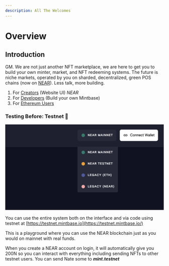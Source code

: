 ```yaml
---
description: All The Welcomes
---
```


# Overview

## Introduction

GM. We are not just another NFT marketplace, we are here to get you to build your own minter, market, and NFT redeeming systems. The future is niche markets, operated by you on sharded, decentralized, green POS chains (now on [NEAR](https://near.org/)). Less talk, more building.

1. For [Creators](creating/store/) (Website UI) _NEAR_
2. For [Developers](dev/getting-started/) (Build your own Mintbase)&#x20;
3. For [Ethereum Users](ethereum/ethereum/minter-ui/)

### Testing Before: Testnet 🐙

![](<.gitbook/assets/Screenshot 2022-04-12 at 14.53.37.png>)

You can use the entire system both on the interface and via code using testnet at [https://testnet.mintbase.io](https://testnet.mintbase.io/)

This is a playground where you can use the NEAR blockchain just as you would on mainnet with real funds.

When you create a NEAR account on login, it will automatically give you 200N so you can interact with everything including sending NFTs to other testnet users. You can send Nate some to _**mint.testnet**_&#x20;





